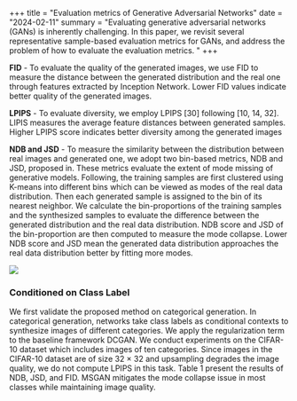 +++
title = "Evaluation metrics of Generative Adversarial Networks"
date = "2024-02-11"
summary = "Evaluating generative adversarial networks (GANs) is inherently challenging. In this paper, we revisit several representative sample-based evaluation metrics for GANs, and address the problem of how to evaluate the evaluation metrics. "
+++

**FID** - To evaluate the quality of the generated images, we use FID to measure the distance between the generated distribution and the real one through features extracted by Inception Network. Lower FID values indicate better quality of the generated images.

**LPIPS** - To evaluate diversity, we employ LPIPS [30] following [10, 14, 32]. LIPIS measures the average feature distances between generated samples. Higher LPIPS score indicates better diversity among the generated images

**NDB and JSD** - To measure the similarity between the distribution between real images and generated one, we adopt two bin-based metrics, NDB and JSD, proposed in. These metrics evaluate the extent of mode missing of generative models. Following, the training samples are first clustered using K-means into different bins which can be viewed as modes of the real data distribution. Then each generated sample is assigned to the bin of its nearest neighbor. We calculate the bin-proportions of the training samples and the synthesized samples to evaluate the difference between the generated distribution and the real data distribution. NDB score and JSD of the bin-proportion are then computed to measure the mode collapse. Lower NDB score and JSD mean the generated data distribution approaches the real data distribution better by fitting more modes.

![](https://cdn.discordapp.com/attachments/1099629557126012940/1212823014580686989/image.png?ex=65f33c73&is=65e0c773&hm=68be318c5f171ef28f21395e0a1c79a055fa17e1f04b1a561af75e939f573627&)

### Conditioned on Class Label

We first validate the proposed method on categorical generation. In categorical generation, networks take class labels as conditional contexts to synthesize images of different categories. We apply the regularization term to the baseline framework DCGAN. We conduct experiments on the CIFAR-10 dataset which includes images of ten categories. Since images in the CIFAR-10 dataset are of size 32 × 32 and upsampling degrades the image quality, we do not compute LPIPS in this task. Table 1 present the results of NDB, JSD, and FID. MSGAN mitigates the mode collapse issue in most classes while maintaining image quality.

